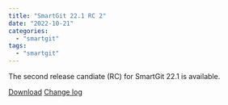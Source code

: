 ```yaml
---
title: "SmartGit 22.1 RC 2"
date: "2022-10-21"
categories: 
  - "smartgit"
tags: 
  - "smartgit"
---
```


The second release candiate (RC) for SmartGit 22.1 is available.

[Download](http://www.syntevo.com/smartgit/preview) [Change log](http://www.syntevo.com/smartgit/changelog-eap.txt)

